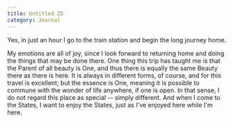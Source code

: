 ```yaml
---
title: Untitled 25
category: Journal
---
```


Yes, in just an hour I go to the train station and begin the long
journey home.

My emotions are all of joy, since I look forward to returning home and
doing the things that may be done there.  One thing this trip has taught
me is that the Parent of all beauty is One, and thus there is equally
the same Beauty there as there is here.  It is always in different
forms, of course, and for this travel is excellent; but the essence is
One, meaning it is possible to commune with the wonder of life anywhere,
if one is open.  In that sense, I do not regard this place as special --
simply different.  And when I come to the States, I want to enjoy the
States, just as I've enjoyed here while I'm here.


